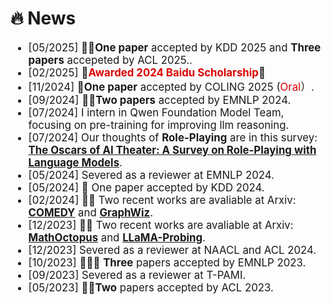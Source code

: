# 🔥 News

<div class='paper-box-text' style="font-size: larger;" markdown="1">

* [05/2025] 🎉🎉**One paper** accepted by KDD 2025 and **Three papers** accepeted by ACL 2025..
* [02/2025] 🎉**<font color="#dd0000">Awarded 2024 Baidu Scholarship</font>**🎉
* [11/2024] 🎉**One paper** accepted by COLING 2025 (<font color="#dd0000">Oral</font>）.
* [09/2024] 🎉🎉**Two papers** accepted by EMNLP 2024.
* [07/2024] I intern in Qwen Foundation Model Team, focusing on pre-training for improving llm reasoning.
* [07/2024] Our thoughts of **Role-Playing** are in this survey: [**The Oscars of AI Theater: A Survey on Role-Playing with Language Models**](https://arxiv.org/abs/2407.11484).
* [05/2024] Severed as a reviewer at EMNLP 2024.
* [05/2024] 🎉 One paper accepted by KDD 2024.
* [02/2024] 🥳🥳 Two recent works are avaliable at Arxiv: [**COMEDY**](https://github.com/nuochenpku/COMEDY) and [**GraphWiz**](https://graph-wiz.github.io/).
* [12/2023] 🥳🥳 Two recent works are avaliable at Arxiv: [**MathOctopus**](https://mathoctopus.github.io/) and [**LLaMA-Probing**](https://github.com/nuochenpku/LLaMA_Analysis).
* [12/2023] Severed as a reviewer at NAACL and ACL 2024.
* [10/2023] 🎉🎉🎉 **Three** papers accepted by EMNLP 2023.
* [09/2023] Severed as a reviewer at T-PAMI.
* [05/2023] 🎉🎉**Two** papers accepted by ACL 2023.

</div>
